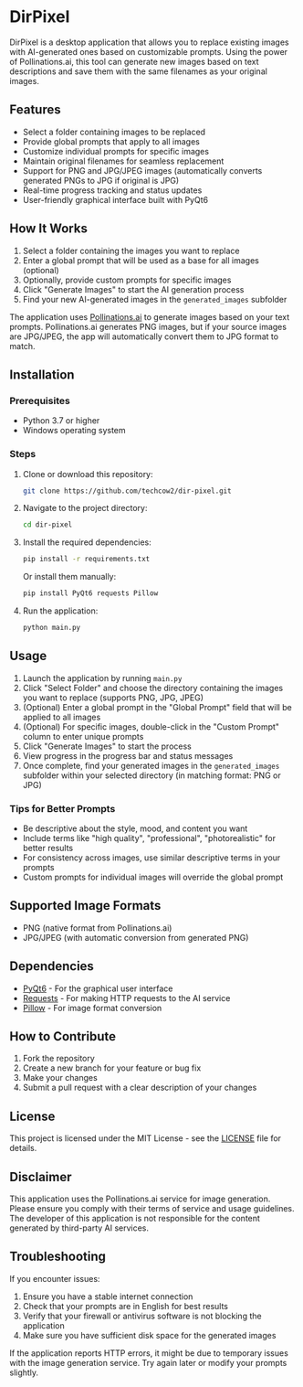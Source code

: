# DirPixel

DirPixel is a desktop application that allows you to replace existing images with AI-generated ones based on customizable prompts. Using the power of Pollinations.ai, this tool can generate new images based on text descriptions and save them with the same filenames as your original images.

## Features

- Select a folder containing images to be replaced
- Provide global prompts that apply to all images
- Customize individual prompts for specific images
- Maintain original filenames for seamless replacement
- Support for PNG and JPG/JPEG images (automatically converts generated PNGs to JPG if original is JPG)
- Real-time progress tracking and status updates
- User-friendly graphical interface built with PyQt6

## How It Works

1. Select a folder containing the images you want to replace
2. Enter a global prompt that will be used as a base for all images (optional)
3. Optionally, provide custom prompts for specific images
4. Click "Generate Images" to start the AI generation process
5. Find your new AI-generated images in the `generated_images` subfolder

The application uses [Pollinations.ai](https://pollinations.ai) to generate images based on your text prompts. Pollinations.ai generates PNG images, but if your source images are JPG/JPEG, the app will automatically convert them to JPG format to match.

## Installation

### Prerequisites

- Python 3.7 or higher
- Windows operating system

### Steps

1. Clone or download this repository:
   ```bash
   git clone https://github.com/techcow2/dir-pixel.git
   ```

2. Navigate to the project directory:
   ```bash
   cd dir-pixel
   ```

3. Install the required dependencies:
   ```bash
   pip install -r requirements.txt
   ```
   
   Or install them manually:
   ```bash
   pip install PyQt6 requests Pillow
   ```

4. Run the application:
   ```bash
   python main.py
   ```

## Usage

1. Launch the application by running `main.py`
2. Click "Select Folder" and choose the directory containing the images you want to replace (supports PNG, JPG, JPEG)
3. (Optional) Enter a global prompt in the "Global Prompt" field that will be applied to all images
4. (Optional) For specific images, double-click in the "Custom Prompt" column to enter unique prompts
5. Click "Generate Images" to start the process
6. View progress in the progress bar and status messages
7. Once complete, find your generated images in the `generated_images` subfolder within your selected directory (in matching format: PNG or JPG)

### Tips for Better Prompts

- Be descriptive about the style, mood, and content you want
- Include terms like "high quality", "professional", "photorealistic" for better results
- For consistency across images, use similar descriptive terms in your prompts
- Custom prompts for individual images will override the global prompt

## Supported Image Formats

- PNG (native format from Pollinations.ai)
- JPG/JPEG (with automatic conversion from generated PNG)

## Dependencies

- [PyQt6](https://pypi.org/project/PyQt6/) - For the graphical user interface
- [Requests](https://docs.python-requests.org/en/latest/) - For making HTTP requests to the AI service
- [Pillow](https://pypi.org/project/Pillow/) - For image format conversion

## How to Contribute

1. Fork the repository
2. Create a new branch for your feature or bug fix
3. Make your changes
4. Submit a pull request with a clear description of your changes

## License

This project is licensed under the MIT License - see the [LICENSE](LICENSE) file for details.

## Disclaimer

This application uses the Pollinations.ai service for image generation. Please ensure you comply with their terms of service and usage guidelines. The developer of this application is not responsible for the content generated by third-party AI services.

## Troubleshooting

If you encounter issues:

1. Ensure you have a stable internet connection
2. Check that your prompts are in English for best results
3. Verify that your firewall or antivirus software is not blocking the application
4. Make sure you have sufficient disk space for the generated images

If the application reports HTTP errors, it might be due to temporary issues with the image generation service. Try again later or modify your prompts slightly.
